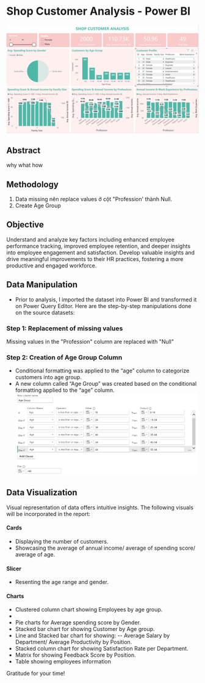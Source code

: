 # Shop Customer Analysis - Power BI
![](https://github.com/Dechannie689/Shop_Customer_Data/blob/main/Shop%20Customer%20Data.png)
## Abstract
why
what
how
## Methodology 
1. Data missing nên replace values ở cột "Profession' thành Null.
2. Create Age Group
## Objective
Understand and analyze key factors including enhanced employee performance tracking, improved employee retention, and deeper insights into employee engagement and satisfaction.
Develop valuable insights and drive meaningful improvements to their HR practices, fostering a more productive and engaged workforce.
## Data Manipulation
- Prior to analysis, I imported the dataset into Power BI and transformed it on Power Query Editor. Here are the step-by-step manipulations done on the source datasets:
### Step 1: Replacement of missing values
Missing values in the "Profession" column are replaced with "Null"
### Step 2: Creation of Age Group Column
- Conditional formatting was applied to the “age” column to categorize customers into age group.
- A new column called “Age Group” was created based on the conditional formatting applied to the “age” column.
![](https://github.com/Dechannie689/Shop_Customer_Data/blob/main/Shop_Customer_Data_Age_Group.png)
## Data Visualization
Visual representation of data offers intuitive insights. The following visuals will be incorporated in the report:
#### Cards
- Displaying the number of customers.
- Showcasing the average of annual income/ average of spending score/ average of age.
#### Slicer
- Resenting the age range and gender.
#### Charts
- Clustered column chart showing Employees by age group.
- 
- Pie charts for Average spending score by Gender.
- Stacked bar chart for showing Customer by Age group.
- Line and Stacked bar chart for showing:
-- Average Salary by Department/ Average Productivity by Position.
- Stacked column chart for showing Satisfaction Rate per Department.
- Matrix for showing Feedback Score by Position.
- Table showing employees information

Gratitude for your time!
